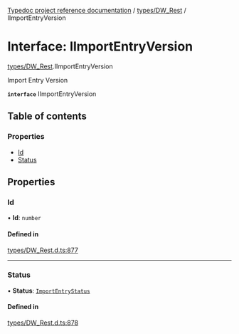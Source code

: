 [Typedoc project reference documentation](../README.md) / [types/DW_Rest](../modules/types_dw_rest.md) / IImportEntryVersion

# Interface: IImportEntryVersion

[types/DW_Rest](../modules/types_dw_rest.md).IImportEntryVersion

Import Entry Version

**`interface`** IImportEntryVersion

## Table of contents

### Properties

- [Id](types_dw_rest.iimportentryversion.md#id)
- [Status](types_dw_rest.iimportentryversion.md#status)

## Properties

### Id

• **Id**: `number`

#### Defined in

[types/DW_Rest.d.ts:877](https://github.com/DocuWare/REST-Sample-TS/blob/beb3ada/src/types/DW_Rest.d.ts#L877)

___

### Status

• **Status**: [`ImportEntryStatus`](../enums/types_dw_rest.importentrystatus.md)

#### Defined in

[types/DW_Rest.d.ts:878](https://github.com/DocuWare/REST-Sample-TS/blob/beb3ada/src/types/DW_Rest.d.ts#L878)
